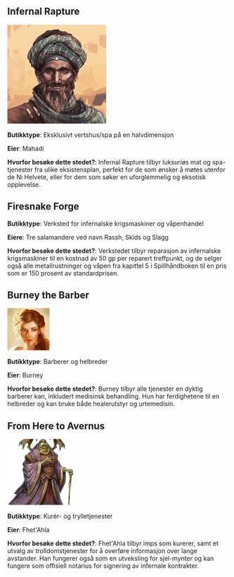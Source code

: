 ##  Infernal Rapture
![mahadi](images/characters/mahadi.jpg "mahadi")


**Butikktype**: Eksklusivt vertshus/spa på en halvdimensjon

**Eier**: Mahadi

**Hvorfor besøke dette stedet?**: Infernal Rapture tilbyr luksuriøs mat og spa-tjenester fra ulike eksistensplan, perfekt for de som ønsker å møtes utenfor de Ni Helvete, eller for dem som søker en uforglemmelig og eksotisk opplevelse. 

## Firesnake Forge
**Butikktype**: Verksted for infernalske krigsmaskiner og våpenhandel

**Eiere**: Tre salamandere ved navn Rassh, Skids og Slagg

**Hvorfor besøke dette stedet?**:  Verkstedet tilbyr reparasjon av infernalske krigsmaskiner til en kostnad av 50 gp per reparert treffpunkt, og de selger også alle metallrustninger og våpen fra kapittel 5 i Spillhåndboken til en pris som er 150 prosent av standardprisen.

## Burney the Barber

![Burney](images/characters/burney_square_thumb.jpg "Burney")



**Butikktype**: Barberer og helbreder

**Eier**: Burney 

**Hvorfor besøke dette stedet?**: Burney tilbyr alle tjenester en dyktig barberer kan, inkludert medisinsk behandling. Hun har ferdighetene til en helbreder og kan bruke både healerutstyr og urtemedisin. 

## From Here to Avernus

![FhetAhla](images/characters/FhetAhla.png "FhetAhla")


**Butikktype**: Kurér- og trylletjenester

**Eier**: Fhet'Ahla 


**Hvorfor besøke dette stedet?**: Fhet'Ahla tilbyr imps som kurerer, samt et utvalg av trolldomstjenester for å overføre informasjon over lange avstander. Han fungerer også som en utveksling for sjel-mynter og kan fungere som offisiell notarius for signering av infernale kontrakter.

